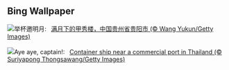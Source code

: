 ## Bing Wallpaper
![](https://www.bing.com/th?id=OHR.GuiyangMoon_ZH-CN7497119092_UHD.jpg&w=1000)举杯邀明月:&nbsp;&ensp;[满月下的甲秀楼，中国贵州省贵阳市 (© Wang Yukun/Getty Images)](https://www.bing.com/th?id=OHR.GuiyangMoon_ZH-CN7497119092_UHD.jpg)
<br><br/>
![](https://www.bing.com/th?id=OHR.MaritimeDay_EN-US2262770680_UHD.jpg&w=1000)Aye aye, captain!:&nbsp;&ensp;[Container ship near a commercial port in Thailand (© Suriyapong Thongsawang/Getty Images)](https://www.bing.com/th?id=OHR.MaritimeDay_EN-US2262770680_UHD.jpg)
<br><br/>
